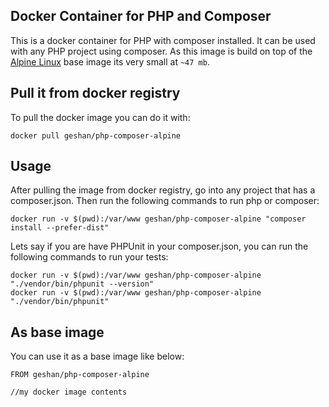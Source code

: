 ## Docker Container for PHP and Composer

This is a docker container for PHP with composer installed. It can be used with
any PHP project using composer. As this image is build on top of the
[Alpine Linux]() base image its very small at `~47 mb`.

## Pull it from docker registry

To pull the docker image you can do it with:

```
docker pull geshan/php-composer-alpine
```

## Usage

After pulling the image from docker registry, go into any project that has a composer.json.
Then run the following commands to run php or composer:

```
docker run -v $(pwd):/var/www geshan/php-composer-alpine "composer install --prefer-dist"
```
Lets say if you are have PHPUnit in your composer.json, you can run the following commands
to run your tests:

```
docker run -v $(pwd):/var/www geshan/php-composer-alpine "./vendor/bin/phpunit --version"
docker run -v $(pwd):/var/www geshan/php-composer-alpine "./vendor/bin/phpunit"
```

## As base image

You can use it as a base image like below:

```
FROM geshan/php-composer-alpine

//my docker image contents
```
